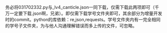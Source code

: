 务必将031702332.py与_lv4_canticle.json一同下载，仅需下载此两项即可（千万一定要下载.json啊，兄弟）。即仅需下载学号文件夹即可，其余部分为增量开发时的commit。python的库依赖：re,json,requests。学号文件夹内有一完全相同的学号子文件夹，为与他人沟通理解错误而多上传的文件，可忽略。
